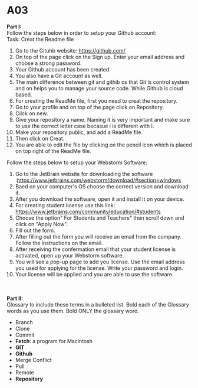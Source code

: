 # A03
<strong>Part I:</strong>
<br>
Follow the steps below in order to setup your Github account:
<br>
Task: Creat the Readme file
1. Go to the Gituhb website: https://github.com/
2. On top of the page click on the Sign up.  Enter your email address and choose a strong password.
3. Your Github account has been created.  
4. You also have a Git account as well.
5. The main difference between git and githib os that Git is control system and on helps you to manage your source code.  While Github is cloud based. 
6. For creating the ReadMe file, first you need to creat the repository.
7. Go to your profile and on top of the page click on Repository.
8. Cilck on new.
9. Give your repository a name.  Naming it is very important and make sure to use the correct letter case becasue i is different with I.
10. Make your repository public, and add a ReadMe file.
11. Then click on Creat.
12. You are able to edit the file by clicking on the pencil icon which is placed on top right of the ReadMe file.


Follow the steps below to setup your Webstorm Software:
1. Go to the JetBrain website for downloading the software :https://www.jetbrains.com/webstorm/download/#section=windows
2. Baed on your computer's OS choose the correct version and download it.
3. After you download the software, open it and install it on your device.
4. For creating student license use this link: https://www.jetbrains.com/community/education/#students
5. Choose the option" For Students and Teachers" then scroll down and click on "Apply Now".
6. Fill out the form.  
7. After filling out the form you will receive an email from the company.  Follow the instructions on the email.
8. After receiving the confermation email that your student license is activated, open up your Webstorm software.
9. You will see a pop-up page to add you license.  Use the email address you used for applying for the license.  Write your password and login.  
10. Your license will be applied and you are able to use the software.

<br>
<br>
<strong>Part II:</strong>
<br>
Glossary to include these terms in a bulleted list.
Bold each of the Glossary words as you use them.  Bold ONLY the glossary word.
<ul>
  <li>Branch</li>
   <li>Clone</li>
   <li>Commit</li>
  <li><strong>Fetch</strong>: a program for Macintosh</li>
   <li><strong>GIT</strong></li>
   <li><strong>Github</strong></li>
   <li>Merge Conflict</li>
   <li>Pull</li>
   <li>Remote</li>
  <li><strong>Repository</strong></li>
 
  </ul>












